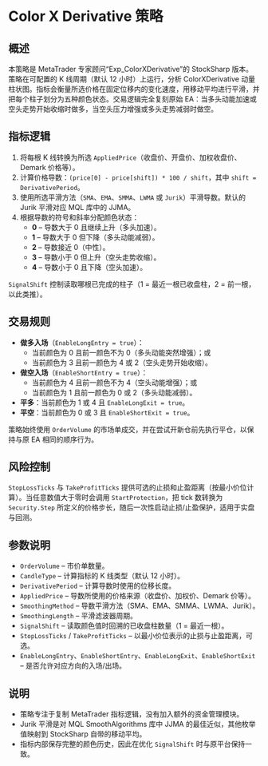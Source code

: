 # Color X Derivative 策略

## 概述
本策略是 MetaTrader 专家顾问“Exp_ColorXDerivative”的 StockSharp 版本。策略在可配置的 K 线周期（默认 12 小时）上运行，分析 ColorXDerivative 动量柱状图。指标会衡量所选价格在固定位移内的变化速度，用移动平均进行平滑，并把每个柱子划分为五种颜色状态。交易逻辑完全复刻原始 EA：当多头动能加速或空头走势开始收缩时做多，当空头压力增强或多头走势减弱时做空。

## 指标逻辑
1. 将每根 K 线转换为所选 `AppliedPrice`（收盘价、开盘价、加权收盘价、Demark 价格等）。
2. 计算价格导数：`(price[0] - price[shift]) * 100 / shift`，其中 `shift = DerivativePeriod`。
3. 使用所选平滑方法（`SMA`、`EMA`、`SMMA`、`LWMA` 或 `Jurik`）平滑导数。默认的 Jurik 平滑对应 MQL 库中的 JJMA。
4. 根据导数的符号和斜率分配颜色状态：
   - **0** – 导数大于 0 且继续上升（多头加速）。
   - **1** – 导数大于 0 但下降（多头动能减弱）。
   - **2** – 导数接近 0（中性）。
   - **3** – 导数小于 0 但上升（空头走势收缩）。
   - **4** – 导数小于 0 且下降（空头加速）。

`SignalShift` 控制读取哪根已完成的柱子（1 = 最近一根已收盘柱，2 = 前一根，以此类推）。

## 交易规则
- **做多入场**（`EnableLongEntry = true`）：
  - 当前颜色为 0 且前一颜色不为 0（多头动能突然增强）；或
  - 当前颜色为 3 且前一颜色为 4 或 2（空头走势开始收缩）。
- **做空入场**（`EnableShortEntry = true`）：
  - 当前颜色为 4 且前一颜色不为 4（空头动能增强）；或
  - 当前颜色为 1 且前一颜色为 0 或 2（多头动能减弱）。
- **平多**：当前颜色为 1 或 4 且 `EnableLongExit = true`。
- **平空**：当前颜色为 0 或 3 且 `EnableShortExit = true`。

策略始终使用 `OrderVolume` 的市场单成交，并在尝试开新仓前先执行平仓，以保持与原 EA 相同的顺序行为。

## 风险控制
`StopLossTicks` 与 `TakeProfitTicks` 提供可选的止损和止盈距离（按最小价位计算）。当任意数值大于零时会调用 `StartProtection`，把 tick 数转换为 `Security.Step` 所定义的价格步长，随后一次性启动止损/止盈保护，适用于实盘与回测。

## 参数说明
- `OrderVolume` – 市价单数量。
- `CandleType` – 计算指标的 K 线类型（默认 12 小时）。
- `DerivativePeriod` – 计算导数时使用的位移长度。
- `AppliedPrice` – 导数所使用的价格来源（收盘价、加权价、Demark 价等）。
- `SmoothingMethod` – 导数平滑方法（SMA、EMA、SMMA、LWMA、Jurik）。
- `SmoothingLength` – 平滑滤波器周期。
- `SignalShift` – 读取颜色值时回溯的已收盘柱数量（1 = 最近一根）。
- `StopLossTicks` / `TakeProfitTicks` – 以最小价位表示的止损与止盈距离，可选。
- `EnableLongEntry`、`EnableShortEntry`、`EnableLongExit`、`EnableShortExit` – 是否允许对应方向的入场/出场。

## 说明
- 策略专注于复制 MetaTrader 指标逻辑，没有加入额外的资金管理模块。
- Jurik 平滑是对 MQL SmoothAlgorithms 库中 JJMA 的最佳近似，其他枚举值映射到 StockSharp 自带的移动平均。
- 指标内部保存完整的颜色历史，因此在优化 `SignalShift` 时与原平台保持一致。
